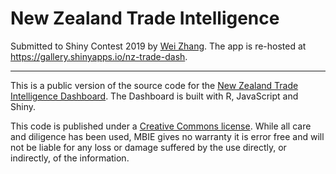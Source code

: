 # New Zealand Trade Intelligence

Submitted to Shiny Contest 2019 by [Wei Zhang](https://community.rstudio.com/u/weizhang/summary). The app is re-hosted at https://gallery.shinyapps.io/nz-trade-dash.

---

This is a public version of the source code for the [New Zealand Trade Intelligence Dashboard](http://tradeintelligence.mbie.govt.nz). The Dashboard is built with R, JavaScript and Shiny.

This code is published under a [Creative Commons license](http://creativecommons.org/licenses/by/3.0/nz/). While all care and diligence has been used, MBIE gives no warranty it is error free and will not be liable for any loss or damage suffered by the use directly, or indirectly, of the information.
